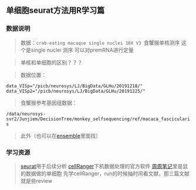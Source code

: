 ## 单细胞seurat方法用R学习篇
### 数据说明
> 数据：`crab-eating macaque single nuclei 10X V3 `食蟹猴单核测序 这个是single nuclei 测序 可以对premRNA进行定量

> 单核和单细胞的区别？？？

> 数据位置：
```
data_VISp="/picb/neurosys/LJ/BigData/GLHu/20191218/"
data_VISp2="/picb/neurosys/LJ/BigData/GLHu/20191225/"
```
> 食蟹猴参考基因组数据： 

`/data/neurosys-svr2/Junjiem/DecisionTree/monkey_selfsequencing/ref/macaca_fascicularis` 

> 此外（也可以在[ensemble](http://ensemblgenomes.org/)里面找）

### 学习资源
> [seurat](https://satijalab.org/seurat/)用于后续分析
> [cellRanger](https://support.10xgenomics.com/single-cell-gene-expression/software/pipelines/latest/what-is-cell-ranger)下机数据处理的官方软件
> [周周笔记](https://github.com/small-west/single_cell_RNA_seq/blob/main/10xgenomics_data_preprocesing.md)里是鼠的数据做的单细胞
> 先学cellRanger，run的时候抽时间看文献，那三篇文献就是些review


